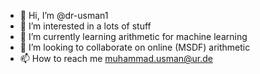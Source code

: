 - 👋 Hi, I’m @dr-usman1
- 👀 I’m interested in a lots of stuff
- 🌱 I’m currently learning arithmetic for machine learning
- 💞️ I’m looking to collaborate on online (MSDF) arithmetic
- 📫 How to reach me muhammad.usman@ur.de

<!---
dr-usman1/dr-usman1 is a ✨ special ✨ repository because its `README.md` (this file) appears on your GitHub profile.
You can click the Preview link to take a look at your changes.
--->
